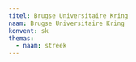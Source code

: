 ```yaml
---
titel: Brugse Universitaire Kring
naam: Brugse Universitaire Kring
konvent: sk
themas:
  - naam: streek
---
```

